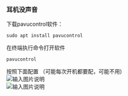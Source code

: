 ### 耳机没声音
下载pavucontrol软件：
```
sudo apt install pavucontrol
```
在终端执行命令打开软件
```
pavucontrol
```
按照下面配置 （可能每次开机都要配，可能不用)<br>
![输入图片说明](https://images.gitee.com/uploads/images/2019/1204/111602_493c31c3_5449551.png "屏幕截图.png")<br>
![输入图片说明](https://images.gitee.com/uploads/images/2019/1204/111740_f3d57976_5449551.png "屏幕截图.png")